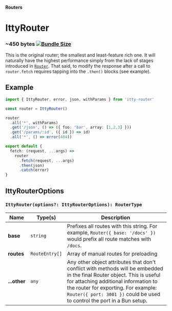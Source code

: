 #### Routers
# IttyRouter <Badge type="warning" text="new in v5" />

### ~450 bytes [![Bundle Size](https://deno.bundlejs.com/?q=itty-router@next/IttyRouter&badge&badge-style=for-the-badge)](https://deno.bundlejs.com/?q=itty-router@next/IttyRouter)

This is the original router; the smallest and least-feature rich one.  It will naturally have the highest performance simply from the lack of stages introduced in [`Router`](/docs/itty-router/routers/router).  That said, to modify the response after a call to `router.fetch` requires tapping into the `.then()` blocks (see example).

## Example
```ts
import { IttyRouter, error, json, withParams } from 'itty-router'

const router = IttyRouter()

router
  .all('*', withParams)
  .get('/json', () => ({ foo: 'bar', array: [1,2,3] }))
  .get('/params/:id', ({ id }) => id)
  .all('*', () => error(404))

export default {
  fetch: (request, ...args) => 
    router
      .fetch(request, ...args)
      .then(json)
      .catch(error)
}
```

## IttyRouterOptions
### `IttyRouter(options?: IttyRouterOptions): RouterType`

| Name | Type(s) | Description
| --- | --- | ---
| **base** | `string` | Prefixes all routes with this string. For example, `Router({ base: '/docs' })` would prefix all route matches with `/docs`.
| <span class="nowrap">**routes** <Badge type="danger" text="advanced" /></span> | `RouteEntry[]` | Array of manual routes for preloading 
| **...other** | `any` | Any other object attributes that don't conflict with methods will be embedded in the final Router object.  This is useful for attaching additional information to the router for exporting.  For example: `Router({ port: 3001 })` could be used to control the port in a Bun setup.


